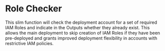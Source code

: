 # Role Checker

This slim function will check the deployment account for a set of required IAM Roles and indicate in the Outputs whether they already exist. This allows the main deployment to skip creation of IAM Roles if they have been pre-deployed and grants improved deployment flexibility in accounts with restrictive IAM policies.
